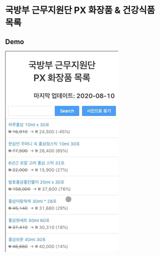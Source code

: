 # 국방부 근무지원단 PX 화장품 & 건강식품 목록

## Demo

![demo_gif](https://github.com/Noverish/PX-Cosmetics/blob/master/readme/demo.gif)
